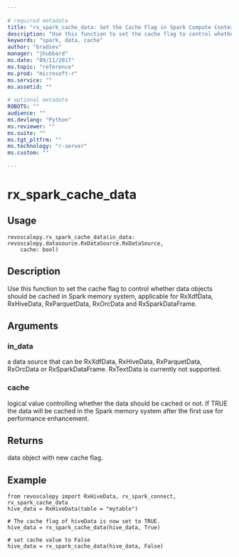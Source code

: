 ```yaml
--- 
 
# required metadata 
title: "rx_spark_cache_data: Set the Cache Flag in Spark Compute Context" 
description: "Use this function to set the cache flag to control whether data objects should be cached in Spark  memory system, applicable for RxXdfData, RxHiveData, RxParquetData, RxOrcData and RxSparkDataFrame." 
keywords: "spark, data, cache" 
author: "bradsev" 
manager: "jhubbard" 
ms.date: "09/11/2017" 
ms.topic: "reference" 
ms.prod: "microsoft-r" 
ms.service: "" 
ms.assetid: "" 
 
# optional metadata 
ROBOTS: "" 
audience: "" 
ms.devlang: "Python" 
ms.reviewer: "" 
ms.suite: "" 
ms.tgt_pltfrm: "" 
ms.technology: "r-server" 
ms.custom: "" 
 
---
```


# rx_spark_cache_data


 


## Usage



```
revoscalepy.rx_spark_cache_data(in_data: revoscalepy.datasource.RxDataSource.RxDataSource,
    cache: bool)
```





## Description

Use this function to set the cache flag to control whether data objects should be cached in Spark
    memory system, applicable for RxXdfData, RxHiveData, RxParquetData, RxOrcData and RxSparkDataFrame.


## Arguments


### in_data

a data source that can be RxXdfData, RxHiveData, RxParquetData, RxOrcData or RxSparkDataFrame.
RxTextData is currently not supported.


### cache

logical value controlling whether the data should be cached or not. If TRUE the data will
be cached in the Spark memory system after the first use for performance enhancement.


## Returns

data object with new cache flag.


## Example



```
from revoscalepy import RxHiveData, rx_spark_connect, rx_spark_cache_data
hive_data = RxHiveData(table = "mytable")

# The cache flag of hiveData is now set to TRUE.
hive_data = rx_spark_cache_data(hive_data, True)

# set cache value to False
hive_data = rx_spark_cache_data(hive_data, False)
```

